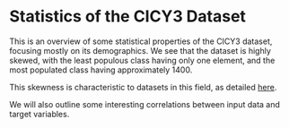 # Statistics of the CICY3 Dataset

This is an overview of some statistical properties of the CICY3 dataset, focusing mostly
on its demographics. We see that the dataset is highly skewed, with the least populous class 
having only one element, and the most populated class having approximately 1400. 

This skewness is characteristic to datasets in this field, as detailed 
[here](http://arxiv.org/abs/2011.14442).

We will also outline some interesting correlations between input data and target variables.





